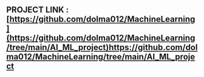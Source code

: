 ## PROJECT LINK : [https://github.com/dolma012/MachineLearning](https://github.com/dolma012/MachineLearning/tree/main/AI_ML_project)https://github.com/dolma012/MachineLearning/tree/main/AI_ML_project
